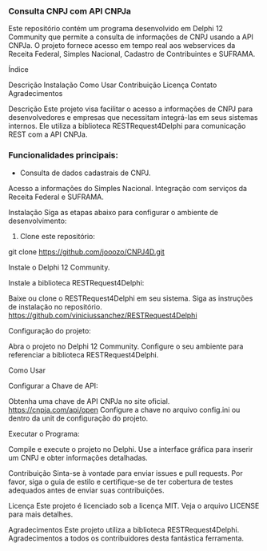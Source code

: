 ### Consulta CNPJ com API CNPJa
Este repositório contém um programa desenvolvido em Delphi 12 Community que permite a consulta de informações de CNPJ usando a API CNPJa. O projeto fornece acesso em tempo real aos webservices da Receita Federal, Simples Nacional, Cadastro de Contribuintes e SUFRAMA.

Índice

Descrição
Instalação
Como Usar
Contribuição
Licença
Contato
Agradecimentos


Descrição
Este projeto visa facilitar o acesso a informações de CNPJ para desenvolvedores e empresas que necessitam integrá-las em seus sistemas internos. Ele utiliza a biblioteca RESTRequest4Delphi para comunicação REST com a API CNPJa.
### Funcionalidades principais:



- Consulta de dados cadastrais de CNPJ.




Acesso a informações do Simples Nacional.
Integração com serviços da Receita Federal e SUFRAMA.


Instalação
Siga as etapas abaixo para configurar o ambiente de desenvolvimento:



1. Clone este repositório:



git clone https://github.com/jooozo/CNPJ4D.git


Instale o Delphi 12 Community.

Instale a biblioteca RESTRequest4Delphi:

Baixe ou clone o RESTRequest4Delphi em seu sistema.
Siga as instruções de instalação no repositório.
https://github.com/viniciussanchez/RESTRequest4Delphi

Configuração do projeto:

Abra o projeto no Delphi 12 Community.
Configure o seu ambiente para referenciar a biblioteca RESTRequest4Delphi.



Como Usar

Configurar a Chave de API:

Obtenha uma chave de API CNPJa no site oficial. https://cnpja.com/api/open
Configure a chave no arquivo config.ini ou dentro da unit de configuração do projeto.


Executar o Programa:

Compile e execute o projeto no Delphi.
Use a interface gráfica para inserir um CNPJ e obter informações detalhadas.




Contribuição
Sinta-se à vontade para enviar issues e pull requests. Por favor, siga o guia de estilo e certifique-se de ter cobertura de testes adequados antes de enviar suas contribuições.

Licença
Este projeto é licenciado sob a licença MIT. Veja o arquivo LICENSE para mais detalhes.

Agradecimentos
Este projeto utiliza a biblioteca RESTRequest4Delphi. Agradecimentos a todos os contribuidores desta fantástica ferramenta.

